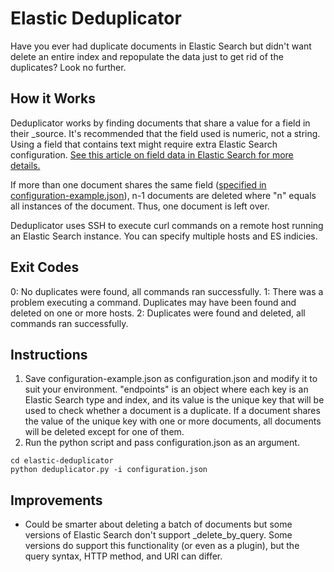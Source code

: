 # Elastic Deduplicator

Have you ever had duplicate documents in Elastic Search but didn't want delete an entire index and repopulate the data just to get rid of the duplicates? Look no further.

## How it Works

Deduplicator works by finding documents that share a value for a field in their \_source. It's recommended that the field used is numeric, not a string. Using a field that contains text might require extra Elastic Search configuration. [See this article on field data in Elastic Search for more details.](https://www.elastic.co/guide/en/elasticsearch/reference/current/fielddata.html)

If more than one document shares the same field ([specified in configuration-example.json](configuration-example.json)), n-1 documents are deleted where "n" equals all instances of the document. Thus, one document is left over.

Deduplicator uses SSH to execute curl commands on a remote host running an Elastic Search instance. You can specify multiple hosts and ES indicies.

## Exit Codes
0: No duplicates were found, all commands ran successfully.
1: There was a problem executing a command. Duplicates may have been found and deleted on one or more hosts.
2: Duplicates were found and deleted, all commands ran successfully. 

## Instructions
1. Save configuration-example.json as configuration.json and modify it to suit your environment. 
"endpoints" is an object where each key is an Elastic Search type and index, and its value is the unique key that will be used to check whether a document is a duplicate. 
If a document shares the value of the unique key with one or more documents, all documents will be deleted except for one of them.
2. Run the python script and pass configuration.json as an argument.
```
cd elastic-deduplicator
python deduplicator.py -i configuration.json
```

## Improvements
* Could be smarter about deleting a batch of documents but some versions of Elastic Search don't support \_delete\_by\_query. 
Some versions do support this functionality (or even as a plugin), but the query syntax, HTTP method, and URI can differ.